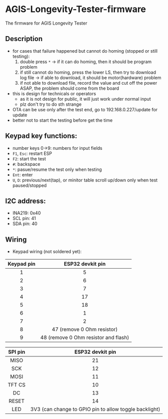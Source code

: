 # AGIS-Longevity-Tester-firmware
The firmware for AGIS Longevity Tester

## Description
- for cases that failure happened but cannot do homing (stopped or still testing):
    1. double press `*` -> if it can do homing, then it should be program problem
    2. if still cannot do homing, press the lower LS, then try to download log file -> if able to download, it should be motor(hardware) problem
    3. if not able to download file, record the value and cut off the power ASAP, the problem should come from the board
- this is design for technicals or operators
    - as it is not design for public, it will just work under normal input
    - plz don't try to do sth strange
- OTA can be use only after the test end, go to 192.168.0.227/update for update
- better not to start the testing before get the time

## Keypad key functions:
+ number keys 0->9: numbers for input fields
+ `F1`, `Esc`: restart ESP
+ `F2`: start the test
+ `#`: backspace
+ `*`: pasue/resume the test only when testing
+ `Ent`: enter
+ `U`, `D`: previous/next(tap), or minitor table scroll up/down only when test paused/stopped

## I2C address:
+ INA219: 0x40
+ SCL pin: 41
+ SDA pin: 40

## Wiring
- Keypad wiring (not soldered yet):

| **Keypad pin** | **ESP32 devkit pin**                                 |
|:--------------:|:----------------------------------------------------:|
|        1       |           5                                          |
|        2       |           6                                          |
|        3       |           7                                          |
|        4       |          17                                          |
|        5       |          18                                          |
|        6       |           1                                          |
|        7       |           2                                          |
|        8       |          47 (remove 0 Ohm resistor)                  |
|        9       |          48 (remove 0 Ohm resistor and flash)        |

| **SPI pin** |                  **ESP32 devkit pin**                  |
|:-----------:|:------------------------------------------------------:|
|     MISO    |                           21                           |
|     SCK     |                           12                           |
|     MOSI    |                           11                           |
|    TFT CS   |                           10                           |
|      DC     |                           13                           |
|    RESET    |                           14                           |
|     LED     | 3V3 (can change to GPIO pin to allow toggle backlight) |